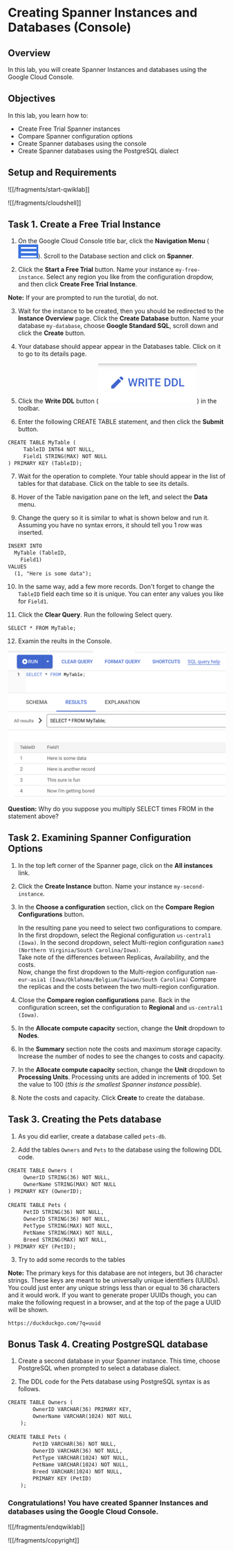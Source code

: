 # Creating Spanner Instances and Databases (Console)

## Overview

In this lab, you will create Spanner Instances and databases using the Google Cloud Console.

## Objectives

In this lab, you learn how to:
* Create Free Trial Spanner instances 
* Compare Spanner configuration options
* Create Spanner databases using the console 
* Create Spanner databases using the PostgreSQL dialect


## Setup and Requirements

![[/fragments/start-qwiklab]]


![[/fragments/cloudshell]]



## Task 1. Create a Free Trial Instance


1. On the Google Cloud Console title bar, click the __Navigation Menu__ (![nav menu icon](img/nav-menu.png)). Scroll to the Database section and click on __Spanner__.

2. Click the __Start a Free Trial__ button. Name your instance `my-free-instance`. Select any region you like from the configuration dropdow, and then click __Create Free Trial Instance__.

__Note:__ If your are prompted to run the turotial, do not. 


3. Wait for the instance to be created, then you should be redirected to the __Instance Overview__ page. Click the __Create Database__ button. Name your database `my-database`, choose __Google Standard SQL__, scroll down and click the __Create__ button. 

4. Your database should appear appear in the Databases table. Click on it to go to its details page. 

5. Click the __Write DDL__ button (![write ddl icon](img/write-ddl.png)) in the toolbar. 

6. Enter the following CREATE TABLE statement, and then click the __Submit__ button. 

```
CREATE TABLE MyTable (
     TableID INT64 NOT NULL, 
     Field1 STRING(MAX) NOT NULL
) PRIMARY KEY (TableID);
```

7. Wait for the operation to complete. Your table should appear in the list of tables for that database. Click on the table to see its details. 

8. Hover of the Table navigation pane on the left, and select the __Data__ menu. 

9. Change the query so it is similar to what is shown below and run it. Assuming you have no syntax errors, it should tell you 1 row was inserted. 

```
INSERT INTO
  MyTable (TableID,
    Field1)
VALUES
  (1, "Here is some data");
```

10. In the same way, add a few more records. Don't forget to change the `TableID` field each time so it is unique. You can enter any values you like for `Field1`. 

11. Click the __Clear Query__. Run the following Select query. 

```
SELECT * FROM MyTable;
```

12. Examin the reults in the Console. 

![Query Results](img/query-results.png)

__Question:__ Why do you suppose you multiply SELECT times FROM in the statement above?


## Task 2. Examining Spanner Configuration Options

1. In the top left corner of the Spanner page, click on the __All instances__ link. 

2. Click the __Create Instance__ button. Name your instance `my-second-instance`. 

3. In the __Choose a configuration__ section, click on the __Compare Region Configurations__ button. <div> In the resulting pane you need to select two configurations to compare. In the first dropdown, select the Regional configuration `us-central1 (Iowa)`. In the second dropdown, select Multi-region configuration `name3 (Northern Virginia/South Carolina/Iowa)`. </div><div>Take note of the differences between Replicas, Availability, and the costs. </div><div>Now, change the first dropdown to the Multi-region configuration `nam-eur-asia1 (Iowa/Oklahoma/Belgium/Taiwan/South Carolina)` Compare the replicas and the costs between the two multi-region configuration. </div>

4. Close the __Compare region configurations__ pane. Back in the configuration screen, set the configuration to __Regional__ and `us-central1 (Iowa)`.

5. In the __Allocate compute capacity__ section, change the __Unit__ dropdown to __Nodes__. 

6. In the __Summary__ section note the costs and maximum storage capacity. Increase the number of nodes to see the changes to costs and capacity. 

7. In the __Allocate compute capacity__ section, change the __Unit__ dropdown to __Processing Units__. Processing units are added in increments of 100. Set the value to 100 (*this is the smallest Spanner instance possible*).

8. Note the costs and capacity. Click __Create__ to create the database. 


## Task 3. Creating the Pets database

1. As you did earlier, create a database called `pets-db`.

2. Add the tables `Owners` and `Pets` to the database using the following DDL code. 

```
CREATE TABLE Owners (
     OwnerID STRING(36) NOT NULL, 
     OwnerName STRING(MAX) NOT NULL
) PRIMARY KEY (OwnerID);

CREATE TABLE Pets (
     PetID STRING(36) NOT NULL, 
     OwnerID STRING(36) NOT NULL, 
     PetType STRING(MAX) NOT NULL,
     PetName STRING(MAX) NOT NULL,
     Breed STRING(MAX) NOT NULL,
) PRIMARY KEY (PetID);
```

3. Try to add some records to the tables 

__Note:__ The primary keys for this database are not integers, but 36 character strings. These keys are meant to be universally unique identifiers (UUIDs). You could just enter any unique strings less than or equal to 36 characters and it would work. If you want to generate proper UUIDs though, you can make the following request in a browser, and at the top of the page a UUID will be shown. 

```
https://duckduckgo.com/?q=uuid
```


## Bonus Task 4. Creating PostgreSQL database

1. Create a second database in your Spanner instance. This time, choose PostgreSQL when prompted to select a database dialect. 

2. The DDL code for the Pets database using PostgreSQL syntax is as follows. 

```
CREATE TABLE Owners (
        OwnerID VARCHAR(36) PRIMARY KEY,
        OwnerName VARCHAR(1024) NOT NULL
    );

CREATE TABLE Pets (
        PetID VARCHAR(36) NOT NULL, 
        OwnerID VARCHAR(36) NOT NULL, 
        PetType VARCHAR(1024) NOT NULL,
        PetName VARCHAR(1024) NOT NULL,
        Breed VARCHAR(1024) NOT NULL,
        PRIMARY KEY (PetID)
    );
```

### **Congratulations!** You have created Spanner Instances and databases using the Google Cloud Console.


![[/fragments/endqwiklab]]

![[/fragments/copyright]]

